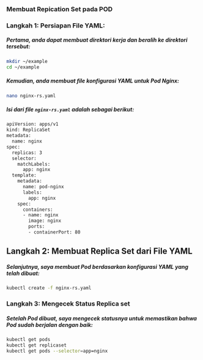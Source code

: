 ### Membuat Repication Set pada POD

### Langkah 1: Persiapan File YAML:

##### Pertama, anda dapat membuat direktori kerja dan beralih ke direktori tersebut:

```sh
mkdir ~/example
cd ~/example
``` 

##### Kemudian, anda membuat file konfigurasi YAML untuk Pod Nginx:

```sh
nano nginx-rs.yaml
``` 

##### Isi dari file `nginx-rs.yaml` adalah sebagai berikut:

```sh
apiVersion: apps/v1
kind: ReplicaSet
metadata:
  name: nginx
spec:
  replicas: 3
  selector:
    matchLabels:
      app: nginx
  template:
    metadata:
      name: pod-nginx
      labels:
        app: nginx
    spec:
      containers:
      - name: nginx
        image: nginx
        ports:
        - containerPort: 80
```

## Langkah 2: Membuat Replica Set dari File YAML

##### Selanjutnya, saya membuat Pod berdasarkan konfigurasi YAML yang telah dibuat:

```sh
kubectl create -f nginx-rs.yaml
``` 

### Langkah 3: Mengecek Status Replica set

##### Setelah Pod dibuat, saya mengecek statusnya untuk memastikan bahwa Pod sudah berjalan dengan baik:

```sh
kubectl get pods
kubectl get replicaset 
kubectl get pods --selector=app=nginx
``` 
